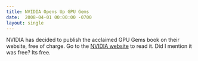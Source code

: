 ```yaml
---
title: NVIDIA Opens Up GPU Gems
date:  2008-04-01 00:00:00 -0700
layout: single
---
```


NVIDIA has decided to publish the acclaimed GPU Gems book on their website, free of charge. Go to the [NVIDIA website](https://web.archive.org/web/20090209045224/http://developer.nvidia.com/object/gpu_gems_home.html) to read it. Did I mention it was free? Its free.
